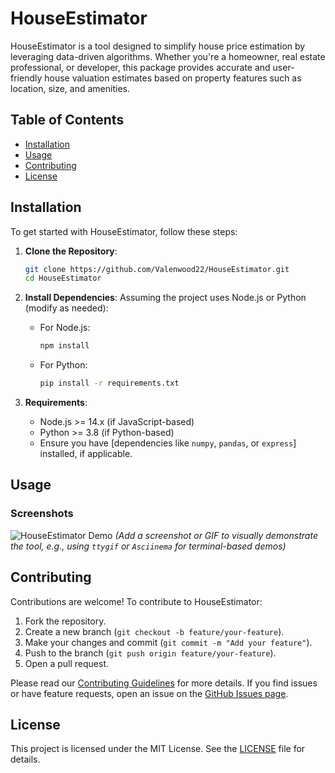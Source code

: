 # HouseEstimator

HouseEstimator is a tool designed to simplify house price estimation by leveraging data-driven algorithms. Whether you're a homeowner, real estate professional, or developer, this package provides accurate and user-friendly house valuation estimates based on property features such as location, size, and amenities.

## Table of Contents
- [Installation](#installation)
- [Usage](#usage)
- [Contributing](#contributing)
- [License](#license)

## Installation

To get started with HouseEstimator, follow these steps:

1. **Clone the Repository**:
   ```bash
   git clone https://github.com/Valenwood22/HouseEstimator.git
   cd HouseEstimator
   ```

2. **Install Dependencies**:
   Assuming the project uses Node.js or Python (modify as needed):
    - For Node.js:
      ```bash
      npm install
      ```
    - For Python:
      ```bash
      pip install -r requirements.txt
      ```

3. **Requirements**:
    - Node.js >= 14.x (if JavaScript-based)
    - Python >= 3.8 (if Python-based)
    - Ensure you have [dependencies like `numpy`, `pandas`, or `express`] installed, if applicable.

## Usage

### Screenshots
![HouseEstimator Demo](screenshots/demo.png)
*(Add a screenshot or GIF to visually demonstrate the tool, e.g., using `ttygif` or `Asciinema` for terminal-based demos)*[](https://www.makeareadme.com/)

## Contributing

Contributions are welcome! To contribute to HouseEstimator:

1. Fork the repository.
2. Create a new branch (`git checkout -b feature/your-feature`).
3. Make your changes and commit (`git commit -m "Add your feature"`).
4. Push to the branch (`git push origin feature/your-feature`).
5. Open a pull request.

Please read our [Contributing Guidelines](CONTRIBUTING.md) for more details. If you find issues or have feature requests, open an issue on the [GitHub Issues page](https://github.com/Valenwood22/HouseEstimator/issues).

## License

This project is licensed under the MIT License. See the [LICENSE](LICENSE) file for details.